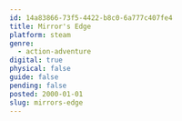 ```yaml
---
id: 14a83866-73f5-4422-b8c0-6a777c407fe4
title: Mirror's Edge
platform: steam
genre:
  - action-adventure
digital: true
physical: false
guide: false
pending: false
posted: 2000-01-01
slug: mirrors-edge
---
```

